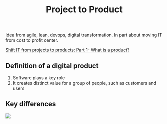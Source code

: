 ﻿---
backlinks:
- title: Design
  url: /memex/sense/Design/design.html
title: Project to Product
---
Idea from agile, lean, devops, digital transformation. In part about moving IT from cost to profit center.

[Shift IT from projects to products: Part 1- What is a product?](https://www.thoughtworks.com/en-au/insights/blog/shift-it-projects-products-part-1-what-product)


## Definition of a digital product

1. Software plays a key role
2. It creates distinct value for a group of people, such as customers and users

## Key differences

![](https://djon.es/assets/memex/sense/Design/images/diffProjectProduct.png)